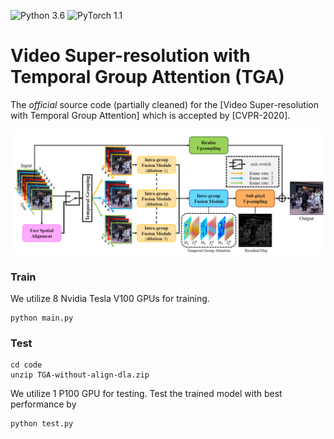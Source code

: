![Python 3.6](https://img.shields.io/badge/python-3.6-blue.svg)
![PyTorch 1.1](https://img.shields.io/badge/pytorch-1.1-yellow.svg)

# Video Super-resolution with Temporal Group Attention (TGA)

The *official* source code (partially cleaned) for the [Video Super-resolution with Temporal Group Attention] which is accepted by [CVPR-2020].

![framework](figs/TGA.PNG)

### Train
We utilize 8 Nvidia Tesla V100 GPUs for training.
```
python main.py
```

### Test
```
cd code
unzip TGA-without-align-dla.zip
```
We utilize 1 P100 GPU for testing.
Test the trained model with best performance by
```
python test.py
```
